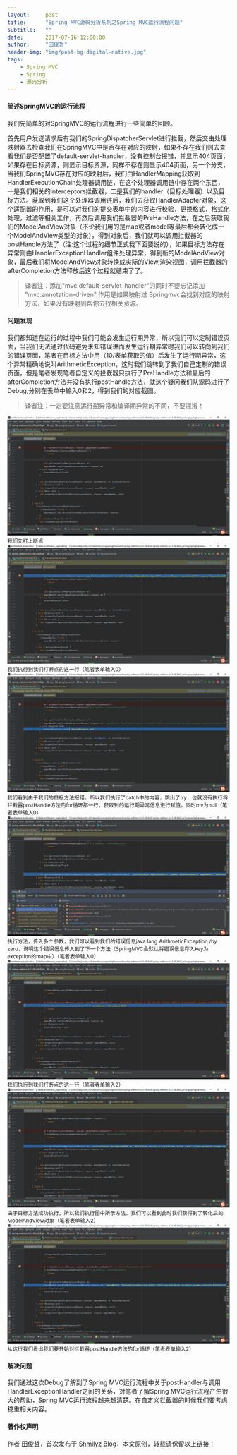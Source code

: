 ```yaml
---
layout:     post
title:      "Spring MVC源码分析系列之Spring MVC运行流程问题"
subtitle:   ""
date:       2017-07-16 12:00:00
author:     "田俊哲"
header-img: "img/post-bg-digital-native.jpg"
tags:
    - Spring MVC
    - Spring
    - 源码分析
---
```



	


#### 简述SpringMVC的运行流程

我们先简单的对SpringMVC的运行流程进行一些简单的回顾。

首先用户发送请求后有我们的SpringDispatcherServlet进行拦截，然后交由处理映射器去检查我们在SpringMVC中是否存在对应的映射，如果不存在我们则去查看我们是否配置了default-servlet-handler，没有控制台报错，并显示404页面，如果存在目标资源，则显示目标资源，同样不存在则显示404页面，另一个分支，当我们SpringMVC存在对应的映射后，我们由HandlerMapping获取到HandlerExecutionChain处理器调用链，在这个处理器调用链中存在两个东西，一是我们相关的interceptors拦截器，二是我们的handler（目标处理器）以及目标方法。获取到我们这个处理器调用链后，我们去获取HandlerAdapter对象，这个适配器的作用，是可以对我们的提交表单中的内容进行校验，更换格式，格式化处理，过滤等相关工作，再然后调用我们拦截器的PreHandle方法，在之后获取我们的ModelAndView对象（不论我们用的是map或者model等最后都会转化成一个ModelAndView类型的对象），得到对象后，我们就可以调用拦截器的postHandle方法了（注:这个过程的细节正式我下面要说的），如果目标方法存在异常则由HandlerExceptionHandler组件处理异常，得到新的ModelAndView对象，最后我们将ModelAndView对象转换成实际的View,渲染视图，调用拦截器的afterCompletion方法释放后这个过程就结束了了。

> 译者注：添加"mvc:default-servlet-handler"的同时不要忘记添加 "mvc:annotation-driven",作用是如果映射过 Springmvc会找到对应的映射方法，如果没有映射则帮你去找相关资源。


#### 问题发现

我们都知道在运行的过程中我们可能会发生运行期异常，所以我们可以定制错误页面，当我们无法通过代码避免未知错误进而发生运行期异常时我们可以转向到我们的错误页面，笔者在目标方法中用（10/表单获取的值）后发生了运行期异常，这个异常精确地说叫ArithmeticException，这时我们跳转到了我们自己定制的错误页面，但是笔者发现笔者自定义的拦截器只执行了PreHandle方法和最后的afterCompletion方法并没有执行postHandle方法，就这个疑问我们队源码进行了Debug,分别在表单中输入0和2，得到我们的对应截图。

> 译者注：一定要注意运行期异常和编译期异常的不同，不要混淆！

![java-javascript](/img/in-post/first-handler/1.png)
<small class="img-hint">我们先打上断点</small>
![java-javascript](/img/in-post/first-handler/2.png)
<small class="img-hint">我们执行到我们打断点的这一行（笔者表单输入0）</small>
![java-javascript](/img/in-post/first-handler/3.png)
<small class="img-hint">我们看到由于我们的目标方法报错，所以我们执行了catch中的内容，跳出了try，也就没有执行将拦截器postHandle方法的for循环那一行，获取到的运行期异常信息进行赋值，同时mv为null（笔者表单输入0）</small>
![java-javascript](/img/in-post/first-handler/4.png)
<small class="img-hint">执行方法，传入多个参数，我们可以看到我们的错误信息java.lang.ArithmeticException:/by zero，说明这个错误信息传入到了下一个方法（SpringMVC会默认将错误信息存入key为exception的map中）（笔者表单输入0）</small>
![java-javascript](/img/in-post/first-handler/5.png)
<small class="img-hint">我们执行到我们打断点的这一行（笔者表单输入2）</small>
![java-javascript](/img/in-post/first-handler/6.png)
<small class="img-hint">由于目标方法成功执行，所以我们执行图中所示方法，我们可以看到此时我们获得到了转化后的ModelAndView对象（笔者表单输入2）</small>
![java-javascript](/img/in-post/first-handler/7.png)
<small class="img-hint">从这行我们看出我们要开始对拦截器postHandle方法的for循环（笔者表单输入2）</small>



#### 解决问题

我们通过这次Debug了解到了Spring MVC运行流程中关于postHandler与调用HandlerExceptionHandler之间的关系，对笔者了解Spring MVC运行流程产生很大的帮助，Spring MVC运行流程越来越清楚。在自定义拦截器的时候我们要考虑稳重相关内容。

#### 著作权声明


作者 [田俊哲](https://shmilyz.github.io)，首次发布于 [Shmilyz Blog](https://shmilyz.github.io)，本文原创，转载请保留以上链接！

